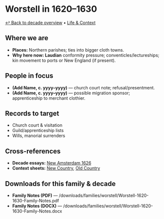 # Worstell in 1620–1630

[↩ Back to decade overview](../../decades/1620-1630/1620-1630.md) • [Life & Context](../../decades/1620-1630/1620-1630-life.md)

## Where we are
- **Places:** Northern parishes; ties into bigger cloth towns.
- **Why here now:** **Laudian** conformity pressure; conventicles/lectureships; kin movement to ports or New England (if present).

## People in focus
- **(Add Name, c. yyyy–yyyy)** — church court note; refusal/presentment.
- **(Add Name, c. yyyy–yyyy)** — possible migration sponsor; apprenticeship to merchant clothier.

## Records to target
- Church court & visitation
- Guild/apprenticeship lists
- Wills, manorial surrenders

## Cross-references
- **Decade essays:** [New Amsterdam 1626](../../decades/1620-1630/1626-NewAmsterdam.md)
- **Context sheets:** [New Country](../../decades/1620-1630/1620-1630-NewCountry.md), [Old Country](../../decades/1620-1630/1620-1630-OldCountry.md)

## Downloads for this family & decade
- **Family Notes (PDF)** — /downloads/families/worstell/Worstell-1620-1630-Family-Notes.pdf  
- **Family Notes (DOCX)** — /downloads/families/worstell/Worstell-1620-1630-Family-Notes.docx
